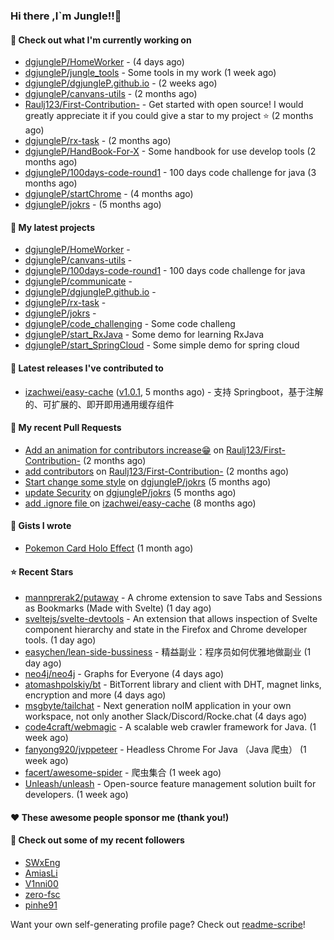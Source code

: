 ### Hi there ,I`m Jungle!!👋

#### 👷 Check out what I'm currently working on

- [dgjungleP/HomeWorker](https://github.com/dgjungleP/HomeWorker) -  (4 days ago)
- [dgjungleP/jungle_tools](https://github.com/dgjungleP/jungle_tools) - Some tools in my work (1 week ago)
- [dgjungleP/dgjungleP.github.io](https://github.com/dgjungleP/dgjungleP.github.io) -  (2 weeks ago)
- [dgjungleP/canvans-utils](https://github.com/dgjungleP/canvans-utils) -  (2 months ago)
- [Raulj123/First-Contribution-](https://github.com/Raulj123/First-Contribution-) - Get started with open source! I would greatly appreciate it if you could give a star to my project ⭐ (2 months ago)
- [dgjungleP/rx-task](https://github.com/dgjungleP/rx-task) -  (2 months ago)
- [dgjungleP/HandBook-For-X](https://github.com/dgjungleP/HandBook-For-X) - Some handbook for use develop tools (2 months ago)
- [dgjungleP/100days-code-round1](https://github.com/dgjungleP/100days-code-round1) - 100 days code challenge for java (3 months ago)
- [dgjungleP/startChrome](https://github.com/dgjungleP/startChrome) -  (4 months ago)
- [dgjungleP/jokrs](https://github.com/dgjungleP/jokrs) -  (5 months ago)

#### 🌱 My latest projects

- [dgjungleP/HomeWorker](https://github.com/dgjungleP/HomeWorker) - 
- [dgjungleP/canvans-utils](https://github.com/dgjungleP/canvans-utils) - 
- [dgjungleP/100days-code-round1](https://github.com/dgjungleP/100days-code-round1) - 100 days code challenge for java
- [dgjungleP/communicate](https://github.com/dgjungleP/communicate) - 
- [dgjungleP/dgjungleP.github.io](https://github.com/dgjungleP/dgjungleP.github.io) - 
- [dgjungleP/rx-task](https://github.com/dgjungleP/rx-task) - 
- [dgjungleP/jokrs](https://github.com/dgjungleP/jokrs) - 
- [dgjungleP/code_challenging](https://github.com/dgjungleP/code_challenging) - Some code challeng
- [dgjungleP/start_RxJava](https://github.com/dgjungleP/start_RxJava) - Some demo for learning RxJava
- [dgjungleP/start_SpringCloud](https://github.com/dgjungleP/start_SpringCloud) - Some simple demo for spring cloud 

#### 🔭 Latest releases I've contributed to

- [izachwei/easy-cache](https://github.com/izachwei/easy-cache) ([v1.0.1](https://github.com/izachwei/easy-cache/releases/tag/v1.0.1), 5 months ago) - 支持 Springboot，基于注解的、可扩展的、即开即用通用缓存组件

#### 🔨 My recent Pull Requests

- [Add  an animation for contributors increase😁](https://github.com/Raulj123/First-Contribution-/pull/4) on [Raulj123/First-Contribution-](https://github.com/Raulj123/First-Contribution-) (2 months ago)
- [add contributors](https://github.com/Raulj123/First-Contribution-/pull/3) on [Raulj123/First-Contribution-](https://github.com/Raulj123/First-Contribution-) (2 months ago)
- [Start change some style](https://github.com/dgjungleP/jokrs/pull/2) on [dgjungleP/jokrs](https://github.com/dgjungleP/jokrs) (5 months ago)
- [update Security](https://github.com/dgjungleP/jokrs/pull/1) on [dgjungleP/jokrs](https://github.com/dgjungleP/jokrs) (5 months ago)
- [add .ignore file ](https://github.com/izachwei/easy-cache/pull/2) on [izachwei/easy-cache](https://github.com/izachwei/easy-cache) (8 months ago)


#### 📓 Gists I wrote

- [Pokemon Card Holo Effect](https://gist.github.com/5870cd3bb091268b3485debc5f3cec36) (1 month ago)

#### ⭐ Recent Stars

- [mannprerak2/putaway](https://github.com/mannprerak2/putaway) - A chrome extension to save Tabs and Sessions as Bookmarks (Made with Svelte) (1 day ago)
- [sveltejs/svelte-devtools](https://github.com/sveltejs/svelte-devtools) - An extension that allows inspection of Svelte component hierarchy and state in the Firefox and Chrome developer tools. (1 day ago)
- [easychen/lean-side-bussiness](https://github.com/easychen/lean-side-bussiness) - 精益副业：程序员如何优雅地做副业 (1 day ago)
- [neo4j/neo4j](https://github.com/neo4j/neo4j) - Graphs for Everyone (4 days ago)
- [atomashpolskiy/bt](https://github.com/atomashpolskiy/bt) - BitTorrent library and client with DHT, magnet links, encryption and more (4 days ago)
- [msgbyte/tailchat](https://github.com/msgbyte/tailchat) - Next generation noIM application in your own workspace, not only another Slack/Discord/Rocke.chat (4 days ago)
- [code4craft/webmagic](https://github.com/code4craft/webmagic) - A scalable web crawler framework for Java. (1 week ago)
- [fanyong920/jvppeteer](https://github.com/fanyong920/jvppeteer) - Headless Chrome For Java （Java 爬虫） (1 week ago)
- [facert/awesome-spider](https://github.com/facert/awesome-spider) - 爬虫集合 (1 week ago)
- [Unleash/unleash](https://github.com/Unleash/unleash) - Open-source feature management solution built for developers. (1 week ago)

#### ❤️ These awesome people sponsor me (thank you!)


#### 👯 Check out some of my recent followers

- [SWxEng](https://github.com/SWxEng)
- [AmiasLi](https://github.com/AmiasLi)
- [V1nni00](https://github.com/V1nni00)
- [zero-fsc](https://github.com/zero-fsc)
- [pinhe91](https://github.com/pinhe91)

Want your own self-generating profile page? Check out [readme-scribe](https://github.com/muesli/readme-scribe)!
